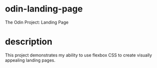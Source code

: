 # odin-landing-page
The Odin Project: Landing Page

# description

This project demonstrates my ability to use flexbox CSS to create visually appealing landing pages.
